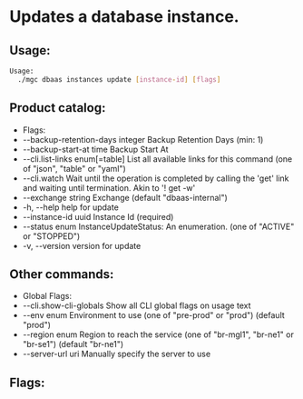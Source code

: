 # Updates a database instance.

## Usage:
```bash
Usage:
  ./mgc dbaas instances update [instance-id] [flags]
```

## Product catalog:
- Flags:
- --backup-retention-days integer   Backup Retention Days (min: 1)
- --backup-start-at time            Backup Start At
- --cli.list-links enum[=table]     List all available links for this command (one of "json", "table" or "yaml")
- --cli.watch                       Wait until the operation is completed by calling the 'get' link and waiting until termination. Akin to '! get -w'
- --exchange string                 Exchange (default "dbaas-internal")
- -h, --help                            help for update
- --instance-id uuid                Instance Id (required)
- --status enum                     InstanceUpdateStatus: An enumeration. (one of "ACTIVE" or "STOPPED")
- -v, --version                         version for update

## Other commands:
- Global Flags:
- --cli.show-cli-globals   Show all CLI global flags on usage text
- --env enum               Environment to use (one of "pre-prod" or "prod") (default "prod")
- --region enum            Region to reach the service (one of "br-mgl1", "br-ne1" or "br-se1") (default "br-ne1")
- --server-url uri         Manually specify the server to use

## Flags:
```bash

```

